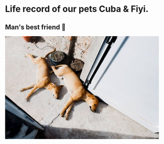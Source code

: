 # Life record of our pets Cuba & Fiyi.

## Man's best friend 🧡

![Man's best friend](/assets/images/thumbs/20180502.jpg)


